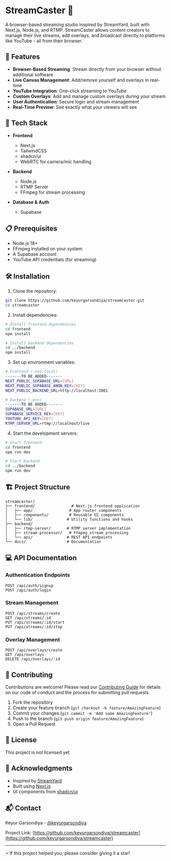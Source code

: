 # StreamCaster 🎥
A browser-based streaming studio inspired by StreamYard, built with Next.js, Node.js, and RTMP. StreamCaster allows content creators to manage their live streams, add overlays, and broadcast directly to platforms like YouTube - all from their browser.

## 🌟 Features

- **Browser-Based Streaming**: Stream directly from your browser without additional software
- **Live Canvas Management**: Add/remove yourself and overlays in real-time
- **YouTube Integration**: One-click streaming to YouTube
- **Custom Overlays**: Add and manage custom overlays during your stream
- **User Authentication**: Secure login and stream management
- **Real-Time Preview**: See exactly what your viewers will see

## 🚀 Tech Stack

- **Frontend**
  - Next.js
  - TailwindCSS
  - shadcn/ui
  - WebRTC for camera/mic handling
  
- **Backend**
  - Node.js
  - RTMP Server
  - FFmpeg for stream processing
  
- **Database & Auth**
  - Supabase

## 📋 Prerequisites

- Node.js 18+
- FFmpeg installed on your system
- A Supabase account
- YouTube API credentials (for streaming)

## 🛠️ Installation

1. Clone the repository:
```bash
git clone https://github.com/keyurgarsondiya/streamcaster.git
cd streamcaster
```

2. Install dependencies:
```bash
# Install frontend dependencies
cd frontend
npm install

# Install backend dependencies
cd ../backend
npm install
```

3. Set up environment variables:
```bash
# Frontend (.env.local)
-------TO BE ADDED-------
NEXT_PUBLIC_SUPABASE_URL=[URL]
NEXT_PUBLIC_SUPABASE_ANON_KEY=[KEY]
NEXT_PUBLIC_BACKEND_URL=http://localhost:3001

# Backend (.env)
-------TO BE ADDED-------
SUPABASE_URL=[URL]
SUPABASE_SERVICE_KEY=[KEY]
YOUTUBE_API_KEY=[KEY]
RTMP_SERVER_URL=rtmp://localhost/live
```

4. Start the development servers:
```bash
# Start frontend
cd frontend
npm run dev

# Start backend
cd ../backend
npm run dev
```

## 🏗️ Project Structure

```
streamcaster/
├── frontend/                # Next.js frontend application
│   ├── app/                # App router components
│   ├── components/         # Reusable UI components
│   └── lib/               # Utility functions and hooks
├── backend/
│   ├── rtmp-server/       # RTMP server implementation
│   ├── stream-processor/   # FFmpeg stream processing
│   └── api/               # REST API endpoints
└── docs/                  # Documentation
```

## 💻 API Documentation

### Authentication Endpoints
```
POST /api/auth/signup
POST /api/auth/login
```

### Stream Management
```
POST /api/streams/create
GET /api/streams/:id
PUT /api/streams/:id/start
PUT /api/streams/:id/stop
```

### Overlay Management
```
POST /api/overlays/create
GET /api/overlays
DELETE /api/overlays/:id
```

## 🤝 Contributing

Contributions are welcome! Please read our [Contributing Guide](CONTRIBUTING.md) for details on our code of conduct and the process for submitting pull requests.

1. Fork the repository
2. Create your feature branch (`git checkout -b feature/AmazingFeature`)
3. Commit your changes (`git commit -m 'Add some AmazingFeature'`)
4. Push to the branch (`git push origin feature/AmazingFeature`)
5. Open a Pull Request

## 📝 License

This project is not licensed yet

## 🙏 Acknowledgments

- Inspired by [StreamYard](https://streamyard.com)
- Built using [Next.js](https://nextjs.org)
- UI components from [shadcn/ui](https://ui.shadcn.com)

## 📬 Contact

Keyur Garsondiya - [@keyurgarsondiya](https://twitter.com/keyurgarsondiya)

Project Link: [https://github.com/keyurgarsondiya/streamcaster](https://github.com/keyurgarsondiya/streamcaster)

---
⭐️ If this project helped you, please consider giving it a star!
